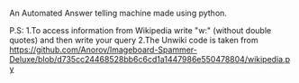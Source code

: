 An Automated Answer telling machine made using python.

P.S:
1.To access information from Wikipedia write "w:" (without double quotes) and then write your query
2.The Unwiki code is taken from https://github.com/Anorov/Imageboard-Spammer-Deluxe/blob/d735cc24468528bb6c6cd1a1447986e550478804/wikipedia.py

